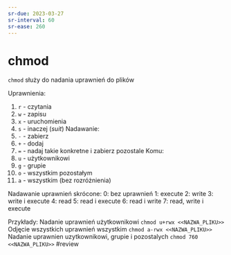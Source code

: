 ```yaml
---
sr-due: 2023-03-27
sr-interval: 60
sr-ease: 260
---
```


# chmod
`chmod` służy do nadania uprawnień do plików

Uprawnienia:
1. `r` - czytania
2. `w` - zapisu
3. `x` - uruchomienia
4. `s` - inaczej (*suit*)
Nadawanie:
1. `-` - zabierz
2. `+` - dodaj
3. `=` - nadaj takie konkretne i zabierz pozostale
Komu:
1. `u` - użytkownikowi
2. `g` - grupie
3. `o` - wszystkim pozostałym
4. `a` - wszystkim (bez rozróżnienia)

Nadawanie uprawnień skrócone:
0: bez uprawnień 
1: execute
2: write
3: write i execute
4: read
5: read i execute
6: read i write
7: read, write i execute


Przykłady:
Nadanie uprawnień użytkownikowi
`chmod u+rwx <<NAZWA_PLIKU>>`
Odjęcie wszystkich uprawnień wszystkim 
`chmod a-rwx <<NAZWA_PLIKU>>`
Nadanie uprawnien uzytkownikowi, grupie i pozostalych
`chmod 760 <<NAZWA_PLIKU>>`
#review